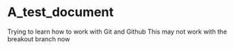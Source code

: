 # A_test_document
Trying to learn how to work with Git and Github
This may not work with the breakout branch now
